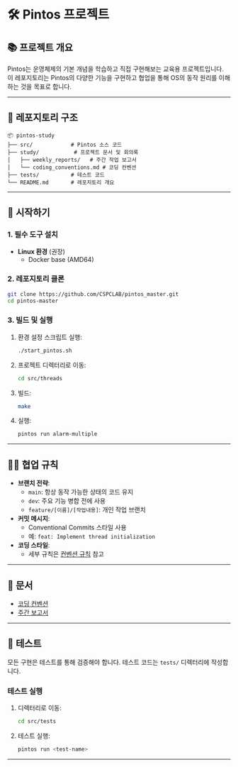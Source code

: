 
# 🛠️ Pintos 프로젝트

## 📚 프로젝트 개요
Pintos는 운영체제의 기본 개념을 학습하고 직접 구현해보는 교육용 프로젝트입니다. 이 레포지토리는 Pintos의 다양한 기능을 구현하고 협업을 통해 OS의 동작 원리를 이해하는 것을 목표로 합니다.

---

## 📂 레포지토리 구조
```
📦 pintos-study
├── src/            # Pintos 소스 코드
├── study/           # 프로젝트 문서 및 회의록
│   ├── weekly_reports/   # 주간 작업 보고서
│   └── coding_conventions.md # 코딩 컨벤션
├── tests/          # 테스트 코드
└── README.md       # 레포지토리 개요
```

---

## 🚀 시작하기

### 1. **필수 도구 설치**
- **Linux 환경** (권장)
  - Docker base (AMD64)

### 2. **레포지토리 클론**
```bash
git clone https://github.com/CSPCLAB/pintos_master.git
cd pintos-master
```

### 3. **빌드 및 실행**
1. 환경 설정 스크립트 실행:
   ```bash
   ./start_pintos.sh
   ```
1. 프로젝트 디렉터리로 이동:
   ```bash
   cd src/threads
   ```
2. 빌드:
   ```bash
   make
   ```
3. 실행:
   ```bash
   pintos run alarm-multiple
   ```

---

## 🧑‍💻 협업 규칙
- **브랜치 전략**:
  - `main`: 항상 동작 가능한 상태의 코드 유지
  - `dev`: 주요 기능 병합 전에 사용
  - `feature/[이름]/[작업내용]`: 개인 작업 브랜치
- **커밋 메시지**:
  - Conventional Commits 스타일 사용
  - 예: `feat: Implement thread initialization`
- **코딩 스타일**:
  - 세부 규칙은 [컨벤션 규칙](study/coding_conventions.md) 참고

---

## 📖 문서
- [코딩 컨벤션](study/coding_conventions.md)
- [주간 보고서](study/weekly_reports/)

---

## 🧪 테스트
모든 구현은 테스트를 통해 검증해야 합니다. 테스트 코드는 `tests/` 디렉터리에 작성합니다.

### 테스트 실행
1. 디렉터리로 이동:
   ```bash
   cd src/tests
   ```
2. 테스트 실행:
   ```bash
   pintos run <test-name>
   ```

---